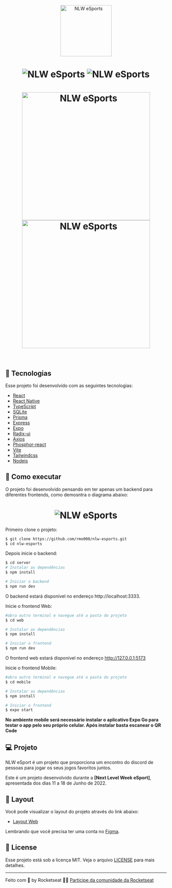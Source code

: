 <p align="center">
  <img alt="NLW eSports" src=".github/logo-nlw-esports.svg" width="160px">
</p>

<h1 align="center">
    <img alt="NLW eSports" src=".github/Web.png" />
    <img alt="NLW eSports" src=".github/modal.png" />
</h1>

<h1 align="center">
    <img alt="NLW eSports" width="400" src=".github/mobile3.jpg" />
    <img alt="NLW eSports" width="400" src=".github/mobile2.jpg" />
</h1>

<br>

## 🧪 Tecnologias

Esse projeto foi desenvolvido com as seguintes tecnologias:

- [React](https://reactjs.org)
- [React Native](https://reactnative.dev/)
- [TypeScript](https://www.typescriptlang.org/)
- [SQLite](https://www.sqlite.org/index.html)
- [Prisma](https://www.prisma.io/)
- [Express](https://expressjs.com/pt-br/)
- [Expo](https://expo.dev/)
- [Radix-ui](https://www.radix-ui.com/)
- [Axios](https://axios-http.com/ptbr/docs/intro)
- [Phosphor-react](https://phosphoricons.com/)
- [Vite](https://vitejs.dev/)
- [Tailwindcss](https://tailwindcss.com/)
- [Nodejs](https://nodejs.org/en/)

## 🚀 Como executar

O projeto foi desenvolvido pensando em ter apenas um backend para diferentes frontends, como demosntra o diagrama abaixo:

<h1 align="center">
  <img alt="NLW eSports" src=".github/fluxo.png">
</h1>

Primeiro clone o projeto:

```bash
$ git clone https://github.com/rmo000/nlw-esports.git
$ cd nlw-esports
```

Depois inicie o backend:
```bash
$ cd server
# Instalar as dependências
$ npm install

# Iniciar o backend
$ npm run dev
```
O backend estará disponível no endereço http://localhost:3333.

Inicie o frontend Web:

```bash
#abra outro terminal e navegue até a pasta do projeto
$ cd web

# Instalar as dependências
$ npm install

# Iniciar o frontend
$ npm run dev
```
O frontend web estará disponível no endereço http://127.0.0.1:5173

Inicie o frontend Mobile:

```bash
#abra outro terminal e navegue até a pasta do projeto
$ cd mobile

# Instalar as dependências
$ npm install

# Iniciar o frontend
$ expo start
```
**No ambiente mobile será necessário instalar o aplicativo Expo Go para testar o app pelo seu próprio celular. 
Após instalar basta escanear o QR Code**

## 💻 Projeto

NLW eSport é um projeto que proporciona um encontro do discord de pessoas para jogar os seus jogos favoritos juntos. 

Este é um projeto desenvolvido durante a **[Next Level Week eSport]**, apresentada dos dias 11 a 18 de Junho de 2022.


## 🔖 Layout

Você pode visualizar o layout do projeto através do link abaixo:

- [Layout Web](https://www.figma.com/community/file/1150897317533332617) 

Lembrando que você precisa ter uma conta no [Figma](http://figma.com/).

## 📝 License

Esse projeto está sob a licença MIT. Veja o arquivo [LICENSE](LICENSE.md) para mais detalhes.

---

Feito com 💜 by Rocketseat 👋🏻 [Participe da comunidade da Rocketseat](https://discord.gg/gKUVrzrPrU)
